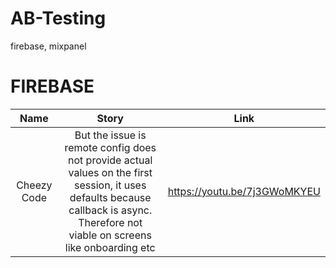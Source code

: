# AB-Testing
firebase, mixpanel

# FIREBASE

|Name|Story|Link|
|:-:|:-:|:-:|
|Cheezy Code|But the issue is remote config does not provide actual values on the first session, it uses defaults because callback is async. Therefore not viable on screens like onboarding etc|https://youtu.be/7j3GWoMKYEU|

